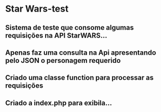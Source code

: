 # Star Wars-test
## Sistema de teste que consome algumas requisições na API StarWARS...
## Apenas faz uma consulta na Api apresentando pelo JSON o personagem requerido
## Criado uma classe function para processar as requisições
## Criado a index.php para exibila...
